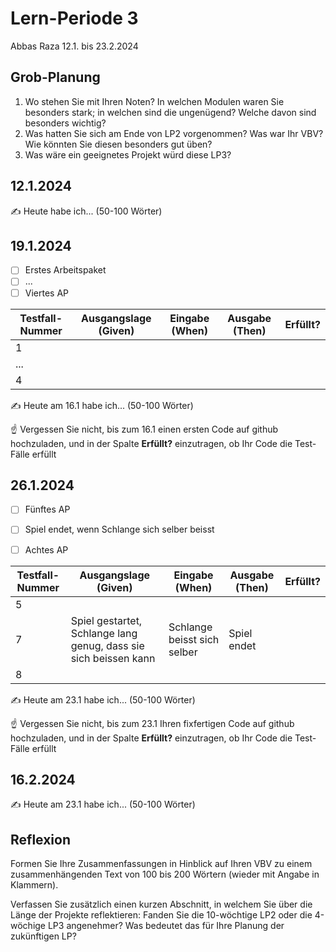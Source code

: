 # Lern-Periode 3
 
Abbas Raza 
12.1. bis 23.2.2024
 
## Grob-Planung
 
1. Wo stehen Sie mit Ihren Noten? In welchen Modulen waren Sie besonders stark; in welchen sind die ungenügend? Welche davon sind besonders wichtig?
2. Was hatten Sie sich am Ende von LP2 vorgenommen? Was war Ihr VBV? Wie könnten Sie diesen besonders gut üben?
3. Was wäre ein geeignetes Projekt würd diese LP3?
 
## 12.1.2024
 
✍️ Heute habe ich... (50-100 Wörter)
 
## 19.1.2024
 
- [ ] Erstes Arbeitspaket
- [ ] ...
- [ ] Viertes AP
 
| Testfall-Nummer | Ausgangslage (Given) | Eingabe (When) | Ausgabe (Then) | Erfüllt? |
| --- | --- | --- | --- | --- |
| 1   |     |     |     |     |
| ... |     |     |     |     |
| 4   |     |     |     |     |
 
✍️ Heute am 16.1 habe ich... (50-100 Wörter)
 
☝️ Vergessen Sie nicht, bis zum 16.1 einen ersten Code auf github hochzuladen, und in der Spalte **Erfüllt?** einzutragen, ob Ihr Code die Test-Fälle erfüllt
 
## 26.1.2024
 
- [ ] Fünftes AP
- [ ] Spiel endet, wenn Schlange sich selber beisst
- [ ] Achtes AP

 
| Testfall-Nummer | Ausgangslage (Given) | Eingabe (When) | Ausgabe (Then) | Erfüllt? |
| --- | --- | --- | --- | --- |
| 5   |     |     |     |     |
| 7   | Spiel gestartet, Schlange lang genug, dass sie sich beissen kann | Schlange beisst sich selber | Spiel endet |     |
| 8   |     |     |     |     |
 
✍️ Heute am 23.1 habe ich... (50-100 Wörter)
 
☝️ Vergessen Sie nicht, bis zum 23.1 Ihren fixfertigen Code auf github hochzuladen, und in der Spalte **Erfüllt?** einzutragen, ob Ihr Code die Test-Fälle erfüllt
 
## 16.2.2024
 
✍️ Heute am 23.1 habe ich... (50-100 Wörter)
 
## Reflexion
 
Formen Sie Ihre Zusammenfassungen in Hinblick auf Ihren VBV zu einem zusammenhängenden Text von 100 bis 200 Wörtern (wieder mit Angabe in Klammern).
 
Verfassen Sie zusätzlich einen kurzen Abschnitt, in welchem Sie über die Länge der Projekte reflektieren: Fanden Sie die 10-wöchtige LP2 oder die 4-wöchige LP3 angenehmer? Was bedeutet das für Ihre Planung der zukünftigen LP?
